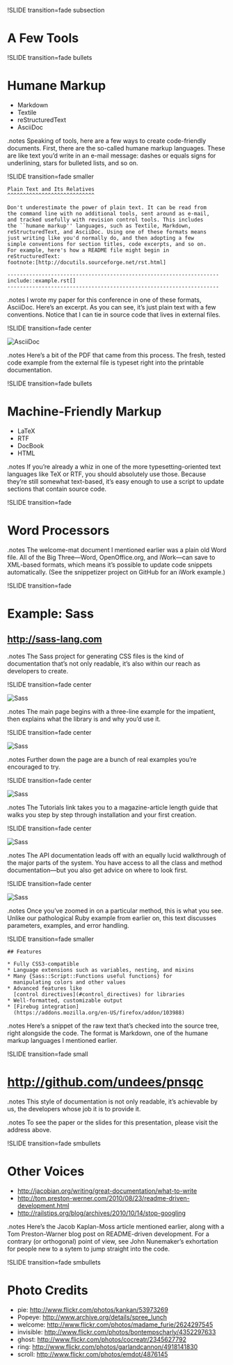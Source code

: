 !SLIDE transition=fade subsection

# A Few Tools #

!SLIDE transition=fade bullets

# Humane Markup #

* Markdown
* Textile
* reStructuredText
* AsciiDoc

.notes Speaking of tools, here are a few ways to create code-friendly
documents.  First, there are the so-called humane markup languages.
These are like text you’d write in an e-mail message: dashes or equals
signs for underlining, stars for bulleted lists, and so on.

!SLIDE transition=fade smaller

	Plain Text and Its Relatives
	^^^^^^^^^^^^^^^^^^^^^^^^^^^^

	Don't underestimate the power of plain text. It can be read from
	the command line with no additional tools, sent around as e-mail,
	and tracked usefully with revision control tools. This includes
	the ``humane markup'' languages, such as Textile, Markdown,
	reStructuredText, and AsciiDoc. Using one of these formats means
	just writing like you'd normally do, and then adopting a few
	simple conventions for section titles, code excerpts, and so on.
	For example, here's how a README file might begin in
	reStructuredText:
	footnote:[http://docutils.sourceforge.net/rst.html]

	--------------------------------------------------------------------
	include::example.rst[]
	--------------------------------------------------------------------

.notes I wrote my paper for this conference in one of these formats,
AsciiDoc.  Here’s an excerpt.  As you can see, it’s just plain text
with a few conventions.  Notice that I can tie in source code that
lives in external files.

!SLIDE transition=fade center

![AsciiDoc](asciidoc.png)

.notes Here’s a bit of the PDF that came from this process.  The
fresh, tested code example from the external file is typeset right
into the printable documentation.

!SLIDE transition=fade bullets

# Machine-Friendly Markup #

* LaTeX
* RTF
* DocBook
* HTML

.notes If you’re already a whiz in one of the more
typesetting-oriented text languages like TeX or RTF, you should
absolutely use those.  Because they’re still somewhat text-based, it’s
easy enough to use a script to update sections that contain source
code.

!SLIDE transition=fade

# Word Processors #

.notes The welcome-mat document I mentioned earlier was a plain old
Word file.  All of the Big Three—Word, OpenOffice.org, and iWork—can
save to XML-based formats, which means it’s possible to update code
snippets automatically.  (See the snippetizer project on GitHub for an
iWork example.)

!SLIDE transition=fade

# Example: Sass #
## http://sass-lang.com ##

.notes The Sass project for generating CSS files is the kind of
documentation that’s not only readable, it’s also within our reach as
developers to create.

!SLIDE transition=fade center

![Sass](sass1.png)

.notes The main page begins with a three-line example for the
impatient, then explains what the library is and why you’d use it.

!SLIDE transition=fade center

![Sass](sass2.png)

.notes Further down the page are a bunch of real examples you’re
encouraged to try.

!SLIDE transition=fade center

![Sass](sass3.png)

.notes The Tutorials link takes you to a magazine-article length guide
that walks you step by step through installation and your first
creation.

!SLIDE transition=fade center

![Sass](sass4.png)

.notes The API documentation leads off with an equally lucid
walkthrough of the major parts of the system.  You have access to all
the class and method documentation—but you also get advice on where to
look first.

!SLIDE transition=fade center

![Sass](sass5.png)

.notes Once you’ve zoomed in on a particular method, this is what you
see.  Unlike our pathological Ruby example from earlier on, this text
discusses parameters, examples, and error handling.

!SLIDE transition=fade smaller

	## Features

	* Fully CSS3-compatible
	* Language extensions such as variables, nesting, and mixins
	* Many {Sass::Script::Functions useful functions} for
	  manipulating colors and other values
	* Advanced features like
	  [control directives](#control_directives) for libraries
	* Well-formatted, customizable output
	* [Firebug integration]
	  (https://addons.mozilla.org/en-US/firefox/addon/103988)

.notes Here’s a snippet of the raw text that’s checked into the source
tree, right alongside the code.  The format is Markdown, one of the
humane markup languages I mentioned earlier.

!SLIDE transition=fade small

# http://github.com/undees/pnsqc #

.notes This style of documentation is not only readable, it’s
achievable by us, the developers whose job it is to provide it.

.notes To see the paper or the slides for this presentation, please
visit the address above.

!SLIDE transition=fade smbullets

# Other Voices #

* http://jacobian.org/writing/great-documentation/what-to-write
* http://tom.preston-werner.com/2010/08/23/readme-driven-development.html
* http://railstips.org/blog/archives/2010/10/14/stop-googling

.notes Here’s the Jacob Kaplan-Moss article mentioned earlier, along
with a Tom Preston-Warner blog post on README-driven development.  For
a contrary (or orthogonal) point of view, see John Nunemaker’s
exhortation for people new to a sytem to jump straight into the code.

!SLIDE transition=fade smbullets

# Photo Credits #

* pie: http://www.flickr.com/photos/kankan/53973269
* Popeye: http://www.archive.org/details/spree_lunch
* welcome: http://www.flickr.com/photos/madame_furie/2624297545
* invisible: http://www.flickr.com/photos/bontempscharly/4352297633
* ghost: http://www.flickr.com/photos/cocreatr/2345627792
* ring: http://www.flickr.com/photos/garlandcannon/4918141830
* scroll: http://www.flickr.com/photos/emdot/4876145
